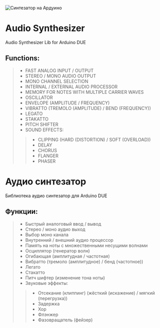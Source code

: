 ![Синтезатор на Ардуино](https://github.com/MatInnovation/AudioSynthesizer/blob/main/AudioSynthesizer.png)
# Audio Synthesizer
Audio Synthesizer Lib for Arduino DUE
## Functions:
> * FAST ANALOG INPUT / OUTPUT
> * STEREO / MONO AUDIO OUTPUT
> * MONO CHANNEL SELECTION
> * INTERNAL / EXTERNAL AUDIO PROCESSOR
> * MEMORY FOR NOTES WITH MULTIPLE CARRIER WAVES
> * OSCILLATOR
> * ENVELOPE (AMPLITUDE / FREQUENCY)
> * VIBRATTO (TREMOLO (AMPLITUDE) / BEND (FREQUENCY))
> * LEGATO
> * STAKATTO
> * PITCH SHIFTER
> * SOUND EFFECTS:
> > * CLIPPING (HARD (DISTORTION) / SOFT (OVERLOAD))
> > * DELAY
> > * CHORUS
> > * FLANGER
> > * PHASER
# Аудио синтезатор
Библиотека аудио синтезатор для Arduino DUE
## Функции:
> * Быстрый аналоговый ввод / вывод
> * Стерео / моно аудио выход
> * Выбор моно канала
> * Внутренний / внешний аудио процессор
> * Память на ноты с множественными несущими волнами
> * Осциллятор (генератор волн)
> * Огибающая (амплитудная / частотная)
> * Вибратто (тремоло (амплитудное) / бенд (частотное))
> * Легато
> * Стакатто
> * Питч шифтер (изменение тона ноты)
> * Звуковые эффекты:
> > * Отсекание (клиппинг) (жёсткий (искажение) / мягкий (перегрузка))
> > * Задержка
> > * Хор
> > * Флэнжер
> > * Фазовращатель (фейзер)
